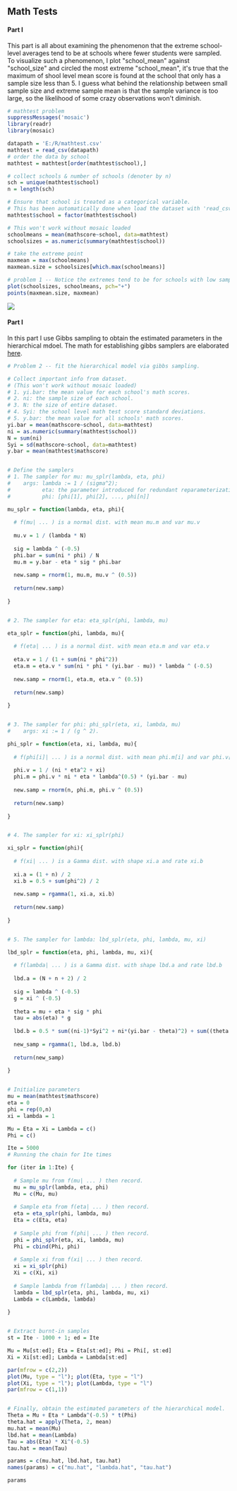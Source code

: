 ## Math Tests

#### Part I

This part is all about examining the phenomenon that the extreme school-level averages tend to be at schools where fewer students were sampled. To visualize such a phenomenon, I plot "school_mean" against "school_size" and circled the most extreme "school_mean", it's true that the maximum of shool level mean score is found at the school that only has a sample size less than 5. I guess what behind the relationship between small sample size and extreme sample mean is that the sample variance is too large, so the likelihood of some crazy observations won't diminish.


```r
# mathtest problem
suppressMessages('mosaic')
library(readr)
library(mosaic)

datapath = 'E:/R/mathtest.csv'
mathtest = read_csv(datapath)
# order the data by school
mathtest = mathtest[order(mathtest$school),]

# collect schools & number of schools (denoter by n)
sch = unique(mathtest$school)
n = length(sch)

# Ensure that school is treated as a categorical variable.
# This has been automatically done when load the dataset with 'read_csv' command.
mathtest$school = factor(mathtest$school)

# This won't work without mosaic loaded
schoolmeans = mean(mathscore~school, data=mathtest)
schoolsizes = as.numeric(summary(mathtest$school))

# take the extreme point
maxmean = max(schoolmeans)
maxmean.size = schoolsizes[which.max(schoolmeans)]

# problem 1 -- Notice the extremes tend to be for schools with low sample sizes
plot(schoolsizes, schoolmeans, pch="+")
points(maxmean.size, maxmean)

```
![](fig/ex04-1-1-fig1.jpeg)

#### Part I

In this part I use Gibbs sampling to obtain the estimated parameters in the hierarchical mdoel. The math for establishing gibbs samplers are elaborated [here](math/mathtest_gibbs_elaboration.PDF).

```r
# Problem 2 -- fit the hierarchical model via gibbs sampling.

# Collect important info from dataset.
# (This won't work without mosaic loaded)
# 1. yi.bar: the mean value for each school's math scores.
# 2. ni: the sample size of each school.
# 3. N: the size of entire dataset.
# 4. Syi: the school level math test score standard deviations.
# 5. y.bar: the mean value for all schools' math scores.
yi.bar = mean(mathscore~school, data=mathtest)
ni = as.numeric(summary(mathtest$school))
N = sum(ni)
Syi = sd(mathscore~school, data=mathtest)
y.bar = mean(mathtest$mathscore)


# Define the samplers
# 1. The sampler for mu: mu_splr(lambda, eta, phi)
#    args: lambda := 1 / (sigma^2);
#          eta: the parameter introduced for redundant reparameterization;
#          phi: [phi[1], phi[2], ..., phi[n]]

mu_splr = function(lambda, eta, phi){
  
  # f(mu| ... ) is a normal dist. with mean mu.m and var mu.v
  
  mu.v = 1 / (lambda * N)
  
  sig = lambda ^ (-0.5)
  phi.bar = sum(ni * phi) / N
  mu.m = y.bar - eta * sig * phi.bar
  
  new.samp = rnorm(1, mu.m, mu.v ^ (0.5))
  
  return(new.samp)
  
}


# 2. The sampler for eta: eta_splr(phi, lambda, mu)

eta_splr = function(phi, lambda, mu){
  
  # f(eta| ... ) is a normal dist. with mean eta.m and var eta.v
  
  eta.v = 1 / (1 + sum(ni * phi^2))
  eta.m = eta.v * sum(ni * phi * (yi.bar - mu)) * lambda ^ (-0.5)
  
  new.samp = rnorm(1, eta.m, eta.v ^ (0.5))
  
  return(new.samp)
  
} 


# 3. The sampler for phi: phi_splr(eta, xi, lambda, mu)
#    args: xi := 1 / (g ^ 2).

phi_splr = function(eta, xi, lambda, mu){
  
  # f(phi[i]| ... ) is a normal dist. with mean phi.m[i] and var phi.v[i]
  
  phi.v = 1 / (ni * eta^2 + xi)
  phi.m = phi.v * ni * eta * lambda^(0.5) * (yi.bar - mu)
  
  new.samp = rnorm(n, phi.m, phi.v ^ (0.5))
  
  return(new.samp)
  
}


# 4. The sampler for xi: xi_splr(phi)

xi_splr = function(phi){
  
  # f(xi| ... ) is a Gamma dist. with shape xi.a and rate xi.b
  
  xi.a = (1 + n) / 2
  xi.b = 0.5 + sum(phi^2) / 2
  
  new.samp = rgamma(1, xi.a, xi.b)
  
  return(new.samp)
  
}


# 5. The sampler for lambda: lbd_splr(eta, phi, lambda, mu, xi)

lbd_splr = function(eta, phi, lambda, mu, xi){
  
  # f(lambda| ... ) is a Gamma dist. with shape lbd.a and rate lbd.b
  
  lbd.a = (N + n + 2) / 2
  
  sig = lambda ^ (-0.5)
  g = xi ^ (-0.5)
  
  theta = mu + eta * sig * phi
  tau = abs(eta) * g
  
  lbd.b = 0.5 * sum((ni-1)*Syi^2 + ni*(yi.bar - theta)^2) + sum((theta - mu)^2) / (2 * tau^2)
  
  new_samp = rgamma(1, lbd.a, lbd.b)
  
  return(new_samp)
  
}


# Initialize parameters
mu = mean(mathtest$mathscore)
eta = 0
phi = rep(0,n)
xi = lambda = 1

Mu = Eta = Xi = Lambda = c()
Phi = c()

Ite = 5000
# Running the chain for Ite times

for (iter in 1:Ite) {
  
  # Sample mu from f(mu| ... ) then record.
  mu = mu_splr(lambda, eta, phi)
  Mu = c(Mu, mu)
  
  # Sample eta from f(eta| ... ) then record.
  eta = eta_splr(phi, lambda, mu)
  Eta = c(Eta, eta)
  
  # Sample phi from f(phi| ... ) then record.
  phi = phi_splr(eta, xi, lambda, mu)
  Phi = cbind(Phi, phi)
  
  # Sample xi from f(xi| ... ) then record.
  xi = xi_splr(phi)
  Xi = c(Xi, xi)
  
  # Sample lambda from f(lambda| ... ) then record.
  lambda = lbd_splr(eta, phi, lambda, mu, xi)
  Lambda = c(Lambda, lambda)
  
}


# Extract burnt-in samples
st = Ite - 1000 + 1; ed = Ite

Mu = Mu[st:ed]; Eta = Eta[st:ed]; Phi = Phi[, st:ed]
Xi = Xi[st:ed]; Lambda = Lambda[st:ed]

par(mfrow = c(2,2))
plot(Mu, type = "l"); plot(Eta, type = "l")
plot(Xi, type = "l"); plot(Lambda, type = "l")
par(mfrow = c(1,1))


# Finally, obtain the estimated parameters of the hierarchical model.
Theta = Mu + Eta * Lambda^(-0.5) * t(Phi)
theta.hat = apply(Theta, 2, mean)
mu.hat = mean(Mu)
lbd.hat = mean(Lambda)
Tau = abs(Eta) * Xi^(-0.5)
tau.hat = mean(Tau)

params = c(mu.hat, lbd.hat, tau.hat)
names(params) = c("mu.hat", "lambda.hat", "tau.hat")

params

```
